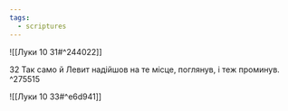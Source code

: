 ```yaml
---
tags:
  - scriptures
---
```


![[Луки 10 31#^244022]]

32 Так само й Левит надійшов на те місце, поглянув, і теж проминув. ^275515

![[Луки 10 33#^e6d941]]